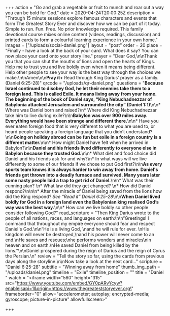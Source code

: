 +++
action = "Go and grab a vegetable or fruit to munch and roar out a way you can be bold for God."
date = 2020-04-24T20:00:25Z
description = "Through 15 minute sessions explore famous characters and events that form The Greatest Story Ever and discover how we can be part of it today.  Simple to run. Fun. Free. No prior knowledge required.  This family devotional course mixes online content (videos, readings, discussion) and printed cards to form a colourful learning experience in your own home."
images = ["/uploads/social-daniel.png"]
layout = "post"
order = 20
place = "Finally - have a look at the back of your card. What does it say? You can now place your card onto your story line."
prayer = "Dear God,\n\nThank you that you can shut the mouths of lions and open the hearts of Kings. Help me to trust you and live boldly even when it means being different. Help other people to see your way is the best way through the choices we make.\n\nAmen\n\n**Pray it+**  Read through King Darius’ prayer as a family. (Daniel 6:25-28)"
qrcode = "/uploads/qr-daniel.png"
questions = "**Because Israel continued to disobey God, he let their enemies take them to a foreign land. This is called Exile. It means living away from your home. The beginning of the book of Daniel says, “King Nebuchadnezzar of Babylonia attacked Jerusalem and surrounded the city” (Daniel 1:1)**\n\n* Where was Daniel born and raised?\n* Where did King Nebuchadnezzar take him to live during exile?\n\n**Babylon was over 900 miles away. Everything would have been strange and different there.**\n\n* Have you ever eaten foreign food that is very different to what you are used to, or heard people speaking a foreign language that you didn’t understand?\n\n**Going on holiday abroad can be fun but exile in a foreign country is a different matter.**\n\n* How might Daniel have felt when he arrived in Babylon?\n\n**Daniel and his friends lived differently to everyone else in Babylon because they trusted God.**\n\n* What diet and food choice did Daniel and his friends ask for and why?\n* In what ways will we live differently to some of our friends if we chose to put God first?\n\n**As every sports team knows it is always harder to win away from home.  Daniel's friends got thrown into a deadly furnace and survived. Many years later some nasty people laid a trap to get rid of Daniel.**\n\n* What was their cunning plan? \n* What law did they get changed? \n* How did Daniel respond?\n\n\n* After the miracle of Daniel being saved from the lions how did the King respond? _See “Read it” Daniel 6:25-28_\n\n**When Daniel lived boldly for God in a foreign land even the Babylonian king realised God’s way was the best way.**\n\n* How can we live boldly so other people consider following God?"
read_scripture = "Then King Darius wrote to the people of all nations, races, and languages on earth:\n\n“Greetings! I command that throughout my empire everyone should fear and respect Daniel's God.\n\n“He is a living God,   \nand he will rule for ever.   \nHis kingdom will never be destroyed,\nand his power will never come to an end.\nHe saves and rescues;\nhe performs wonders and miracles\nin heaven and on earth.\nHe saved Daniel from being killed by the lions.”\n\nDaniel prospered during the reign of Darius and the reign of Cyrus the Persian.\n"
review = "Tell the story so far, using the cards from previous days along the storyline.\n\nNow take a look at the next card…"
scripture = "Daniel 6:25-28"
subtitle = "Winning away from home"
thumb_img_path = "/uploads/daniel.png"
timeline = "Exile"
timeline_position = ""
title = "Daniel "
watch = "<iframe width=\"560\" height=\"315\" src=\"https://www.youtube.com/embed/GY0pARvYcyw?enablejsapi=1&origin=https://www.thegreateststoryever.org\" frameborder=\"0\" allow=\"accelerometer; autoplay; encrypted-media; gyroscope; picture-in-picture\" allowfullscreen></iframe>"

+++
